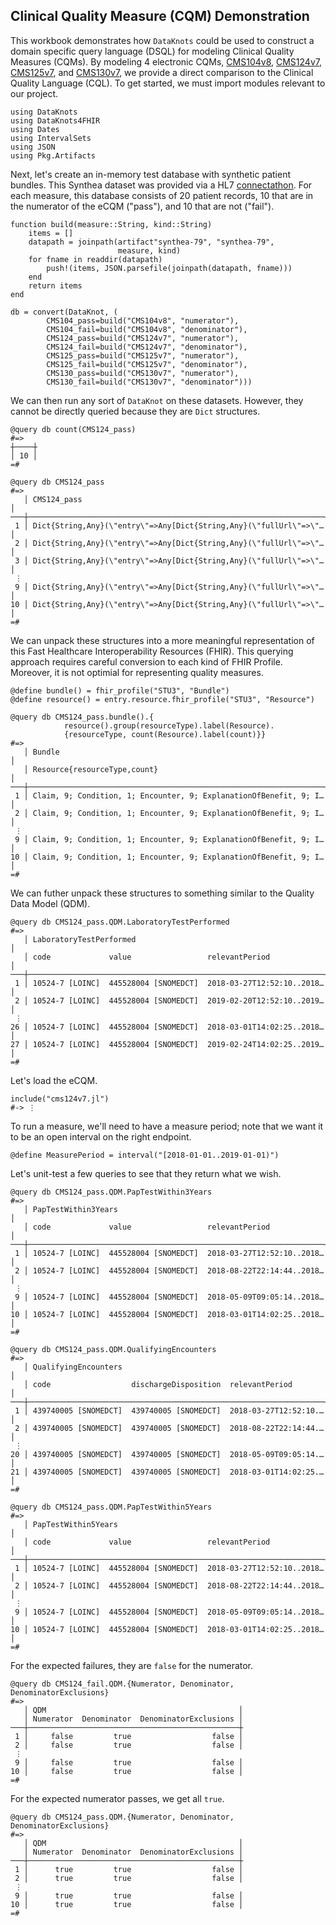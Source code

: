 ## Clinical Quality Measure (CQM) Demonstration

This workbook demonstrates how `DataKnots` could be used to construct a
domain specific query language (DSQL) for modeling Clinical Quality
Measures (CQMs). By modeling 4 electronic CQMs, 
[CMS104v8](https://ecqi.healthit.gov/sites/default/files/ecqm/measures/CMS104v8.html),
[CMS124v7](https://ecqi.healthit.gov/sites/default/files/ecqm/measures/CMS124v7.html),
[CMS125v7](https://ecqi.healthit.gov/sites/default/files/ecqm/measures/CMS125v7.html),
and [CMS130v7](https://ecqi.healthit.gov/sites/default/files/ecqm/measures/CMS130v7.html),
we provide a direct comparison to the Clinical Quality Language (CQL).
To get started, we must import modules relevant to our project.

    using DataKnots
    using DataKnots4FHIR
    using Dates
    using IntervalSets
    using JSON
    using Pkg.Artifacts

Next, let's create an in-memory test database with synthetic patient
bundles. This Synthea dataset was provided via a HL7
[connectathon](https://github.com/DBCG/connectathon/tree/master/fhir3/supplemental-tests).
For each measure, this database consists of 20 patient records, 10 that
are in the numerator of the eCQM ("pass"), and 10 that are not ("fail").

    function build(measure::String, kind::String)
        items = []
        datapath = joinpath(artifact"synthea-79", "synthea-79",
                            measure, kind)
        for fname in readdir(datapath)
            push!(items, JSON.parsefile(joinpath(datapath, fname)))
        end
        return items
    end

    db = convert(DataKnot, (
            CMS104_pass=build("CMS104v8", "numerator"),
            CMS104_fail=build("CMS104v8", "denominator"),
            CMS124_pass=build("CMS124v7", "numerator"),
            CMS124_fail=build("CMS124v7", "denominator"),
            CMS125_pass=build("CMS125v7", "numerator"),
            CMS125_fail=build("CMS125v7", "denominator"),
            CMS130_pass=build("CMS130v7", "numerator"),
            CMS130_fail=build("CMS130v7", "denominator")))

We can then run any sort of `DataKnot` on these datasets. However, they
cannot be directly queried because they are `Dict` structures.

    @query db count(CMS124_pass)
    #=>
    ┼────┼
    │ 10 │
    =#

    @query db CMS124_pass
    #=>
       │ CMS124_pass                                                      │
    ───┼──────────────────────────────────────────────────────────────────┼
     1 │ Dict{String,Any}(\"entry\"=>Any[Dict{String,Any}(\"fullUrl\"=>\"…│
     2 │ Dict{String,Any}(\"entry\"=>Any[Dict{String,Any}(\"fullUrl\"=>\"…│
     3 │ Dict{String,Any}(\"entry\"=>Any[Dict{String,Any}(\"fullUrl\"=>\"…│
     ⋮
     9 │ Dict{String,Any}(\"entry\"=>Any[Dict{String,Any}(\"fullUrl\"=>\"…│
    10 │ Dict{String,Any}(\"entry\"=>Any[Dict{String,Any}(\"fullUrl\"=>\"…│
    =#

We can unpack these structures into a more meaningful representation of
this Fast Healthcare Interoperability Resources (FHIR). This querying
approach requires careful conversion to each kind of FHIR Profile.
Moreover, it is not optimial for representing quality measures.

    @define bundle() = fhir_profile("STU3", "Bundle")
    @define resource() = entry.resource.fhir_profile("STU3", "Resource")

    @query db CMS124_pass.bundle().{
                resource().group(resourceType).label(Resource).
                {resourceType, count(Resource).label(count)}}
    #=>
       │ Bundle                                                           │
       │ Resource{resourceType,count}                                     │
    ───┼──────────────────────────────────────────────────────────────────┼
     1 │ Claim, 9; Condition, 1; Encounter, 9; ExplanationOfBenefit, 9; I…│
     2 │ Claim, 9; Condition, 1; Encounter, 9; ExplanationOfBenefit, 9; I…│
     ⋮
     9 │ Claim, 9; Condition, 1; Encounter, 9; ExplanationOfBenefit, 9; I…│
    10 │ Claim, 9; Condition, 1; Encounter, 9; ExplanationOfBenefit, 9; I…│
    =#

We can futher unpack these structures to something similar to the
Quality Data Model (QDM).

    @query db CMS124_pass.QDM.LaboratoryTestPerformed
    #=>
       │ LaboratoryTestPerformed                                          │
       │ code             value                 relevantPeriod            │
    ───┼──────────────────────────────────────────────────────────────────┼
     1 │ 10524-7 [LOINC]  445528004 [SNOMEDCT]  2018-03-27T12:52:10..2018…│
     2 │ 10524-7 [LOINC]  445528004 [SNOMEDCT]  2019-02-20T12:52:10..2019…│
     ⋮
    26 │ 10524-7 [LOINC]  445528004 [SNOMEDCT]  2018-03-01T14:02:25..2018…│
    27 │ 10524-7 [LOINC]  445528004 [SNOMEDCT]  2019-02-24T14:02:25..2019…│
    =#

Let's load the eCQM.

    include("cms124v7.jl")
    #-> ⋮

To run a measure, we'll need to have a measure period; note that we want
it to be an open interval on the right endpoint.

    @define MeasurePeriod = interval("[2018-01-01..2019-01-01)")

Let's unit-test a few queries to see that they return what we wish.

    @query db CMS124_pass.QDM.PapTestWithin3Years
    #=>
       │ PapTestWithin3Years                                              │
       │ code             value                 relevantPeriod            │
    ───┼──────────────────────────────────────────────────────────────────┼
     1 │ 10524-7 [LOINC]  445528004 [SNOMEDCT]  2018-03-27T12:52:10..2018…│
     2 │ 10524-7 [LOINC]  445528004 [SNOMEDCT]  2018-08-22T22:14:44..2018…│
     ⋮
     9 │ 10524-7 [LOINC]  445528004 [SNOMEDCT]  2018-05-09T09:05:14..2018…│
    10 │ 10524-7 [LOINC]  445528004 [SNOMEDCT]  2018-03-01T14:02:25..2018…│
    =#

    @query db CMS124_pass.QDM.QualifyingEncounters
    #=>
       │ QualifyingEncounters                                             │
       │ code                  dischargeDisposition  relevantPeriod       │
    ───┼──────────────────────────────────────────────────────────────────┼
     1 │ 439740005 [SNOMEDCT]  439740005 [SNOMEDCT]  2018-03-27T12:52:10.…│
     2 │ 439740005 [SNOMEDCT]  439740005 [SNOMEDCT]  2018-08-22T22:14:44.…│
     ⋮
    20 │ 439740005 [SNOMEDCT]  439740005 [SNOMEDCT]  2018-05-09T09:05:14.…│
    21 │ 439740005 [SNOMEDCT]  439740005 [SNOMEDCT]  2018-03-01T14:02:25.…│
    =#

    @query db CMS124_pass.QDM.PapTestWithin5Years
    #=>
       │ PapTestWithin5Years                                              │
       │ code             value                 relevantPeriod            │
    ───┼──────────────────────────────────────────────────────────────────┼
     1 │ 10524-7 [LOINC]  445528004 [SNOMEDCT]  2018-03-27T12:52:10..2018…│
     2 │ 10524-7 [LOINC]  445528004 [SNOMEDCT]  2018-08-22T22:14:44..2018…│
     ⋮
     9 │ 10524-7 [LOINC]  445528004 [SNOMEDCT]  2018-05-09T09:05:14..2018…│
    10 │ 10524-7 [LOINC]  445528004 [SNOMEDCT]  2018-03-01T14:02:25..2018…│
    =#

For the expected failures, they are `false` for the numerator.

    @query db CMS124_fail.QDM.{Numerator, Denominator, DenominatorExclusions}
    #=>
       │ QDM                                           │
       │ Numerator  Denominator  DenominatorExclusions │
    ───┼───────────────────────────────────────────────┼
     1 │     false         true                  false │
     2 │     false         true                  false │
     ⋮
     9 │     false         true                  false │
    10 │     false         true                  false │
    =#

For the expected numerator passes, we get all `true`.

    @query db CMS124_pass.QDM.{Numerator, Denominator, DenominatorExclusions}
    #=>
       │ QDM                                           │
       │ Numerator  Denominator  DenominatorExclusions │
    ───┼───────────────────────────────────────────────┼
     1 │      true         true                  false │
     2 │      true         true                  false │
     ⋮
     9 │      true         true                  false │
    10 │      true         true                  false │
    =#
